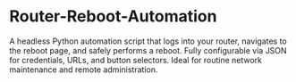 # Router-Reboot-Automation
A headless Python automation script that logs into your router, navigates to the reboot page, and safely performs a reboot. Fully configurable via JSON for credentials, URLs, and button selectors. Ideal for routine network maintenance and remote administration.
